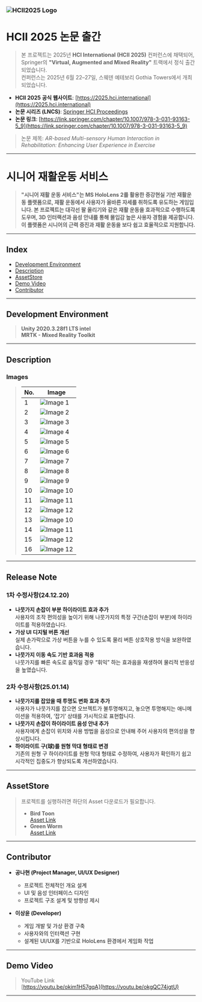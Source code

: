 ### ![HCII2025 Logo](https://i.imgur.com/vvvXLWf.png)

#  HCII 2025 논문 출간

> 본 프로젝트는 2025년 **HCI International (HCII 2025)** 컨퍼런스에 채택되어,  
> Springer의 **"Virtual, Augmented and Mixed Reality"** 트랙에서 정식 출간되었습니다.  
> 컨퍼런스는 2025년 6월 22–27일, 스웨덴 예테보리 Gothia Towers에서 개최되었습니다.

- **HCII 2025 공식 웹사이트**: [https://2025.hci.international](https://2025.hci.international)
- **논문 시리즈 (LNCS)**: [Springer HCI Proceedings](https://link.springer.com/series/16277)
- **논문 링크**: [https://link.springer.com/chapter/10.1007/978-3-031-93163-5_9](https://link.springer.com/chapter/10.1007/978-3-031-93163-5_9)

> 논문 제목: *AR-based Multi-sensory Human Interaction in Rehabilitation: Enhancing User Experience in Exercise*

---

# 시니어 재활운동 서비스

> **"시니어 재활 운동 서비스"는 MS HoloLens 2를 활용한 증강현실 기반 재활운동 플랫폼으로, 재활 운동에서 사용자가 올바른 자세를 취하도록 유도하는 게임입니다. 본 프로젝트는 대각선 팔 올리기와 같은 재활 운동을 효과적으로 수행하도록 도우며, 3D 인터랙션과 음성 안내를 통해 몰입감 높은 사용자 경험을 제공합니다. 이 플랫폼은 시니어의 근력 증진과 재활 운동을 보다 쉽고 효율적으로 지원합니다.**

---

## Index
- [Development Environment](#Development-Environment)
- [Description](#Description)
- [AssetStore](#AssetStore)
- [Demo Video](#Demo-Video)
- [Contributor](#Contributor)

---

## Development Environment

> **Unity 2020.3.28f1 LTS intel**  
> **MRTK - Mixed Reality Toolkit**

---

## Description

### Images

> | No. | Image |
> |-----|-------|
> | 1   | ![Image 1](https://i.imgur.com/UldGVsY.jpeg) |
> | 2   | ![Image 2](https://i.imgur.com/K8sUcWo.jpeg) |
> | 3   | ![Image 3](https://i.imgur.com/fqjJMSH.jpeg) |
> | 4   | ![Image 4](https://i.imgur.com/IHM1qyw.jpeg) |
> | 5   | ![Image 5](https://i.imgur.com/HT9sORn.jpeg) |
> | 6   | ![Image 6](https://i.imgur.com/MFC6rbm.jpeg) |
> | 7   | ![Image 7](https://i.imgur.com/7s8nua3.jpeg) |
> | 8   | ![Image 8](https://i.imgur.com/qlILOlZ.jpeg) |
> | 9   | ![Image 9](https://i.imgur.com/MNstfkA.jpeg) |
> | 10  | ![Image 10](https://i.imgur.com/uJb5jXa.jpeg) |
> | 11  | ![Image 11](https://i.imgur.com/6WJqwE1.jpeg) |
> | 12  | ![Image 12](https://i.imgur.com/b9pxcA6.jpeg) |
> | 13  | ![Image 10](https://i.imgur.com/921CKbB.jpeg) |
> | 14  | ![Image 11](https://i.imgur.com/x4nmhEG.jpeg) |
> | 15  | ![Image 12](https://i.imgur.com/2Wjwx2R.jpeg) |
> | 16  | ![Image 12](https://i.imgur.com/JOmyYvB.jpeg) |
---
## Release Note

### 1차 수정사항(24.12.20)
- **나뭇가지 손잡이 부분 하이라이트 효과 추가**  
  사용자의 조작 편의성을 높이기 위해 나뭇가지의 특정 구간(손잡이 부분)에 하이라이트를 적용하였습니다.  
- **가상 UI 디지털 버튼 개선**  
  실제 손가락으로 가상 버튼을 누를 수 있도록 물리 버튼 상호작용 방식을 보완하였습니다.
- **나뭇가지 이동 속도 기반 효과음 적용**  
  나뭇가지를 빠른 속도로 움직일 경우 “휘익” 하는 효과음을 재생하여 물리적 반응성을 높였습니다.

### 2차 수정사항(25.01.14)
- **나뭇가지를 잡았을 때 투명도 변화 효과 추가**  
  사용자가 나뭇가지를 잡으면 오브젝트가 불투명해지고, 놓으면 투명해지는 애니메이션을 적용하여, ‘잡기’ 상태를 가시적으로 표현합니다.  
- **나뭇가지 손잡이 하이라이트 음성 안내 추가**  
  사용자에게 손잡이 위치와 사용 방법을 음성으로 안내해 주어 사용자의 편의성을 향상시킵니다.  
- **하이라이트 구(球)를 원형 막대 형태로 변경**  
  기존의 원형 구 하이라이트를 원형 막대 형태로 수정하여, 사용자가 확인하기 쉽고 시각적인 집중도가 향상되도록 개선하였습니다.

---

## AssetStore

> 프로젝트를 실행하려면 하단의 Asset 다운로드가 필요합니다.  
> 
> - **Bird Toon**  
>   [Asset Link](https://assetstore.unity.com/packages/3d/characters/animals/birds/bird-toon-138272)  
> - **Green Worm**  
>   [Asset Link](https://assetstore.unity.com/packages/3d/animations/green-worm-s-lowpoly-234263)

---

## Contributor

- **공나현 (Project Manager, UI/UX Designer)**  
  - 프로젝트 전체적인 개요 설계  
  - UI 및 음성 인터페이스 디자인  
  - 프로젝트 구조 설계 및 방향성 제시  

- **이상윤 (Developer)**  
  - 게임 개발 및 가상 환경 구축  
  - 사용자와의 인터랙션 구현  
  - 설계된 UI/UX를 기반으로 HoloLens 환경에서 게임화 작업

---

## Demo Video

> YouTube Link  
[https://youtu.be/okim1H57gqA](https://youtu.be/okgQC74jgtU)
---
